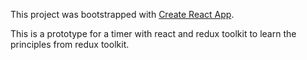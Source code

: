 This project was bootstrapped with [Create React App](https://github.com/facebook/create-react-app).

This is a prototype for a timer with react and redux toolkit to learn the principles from redux toolkit.

